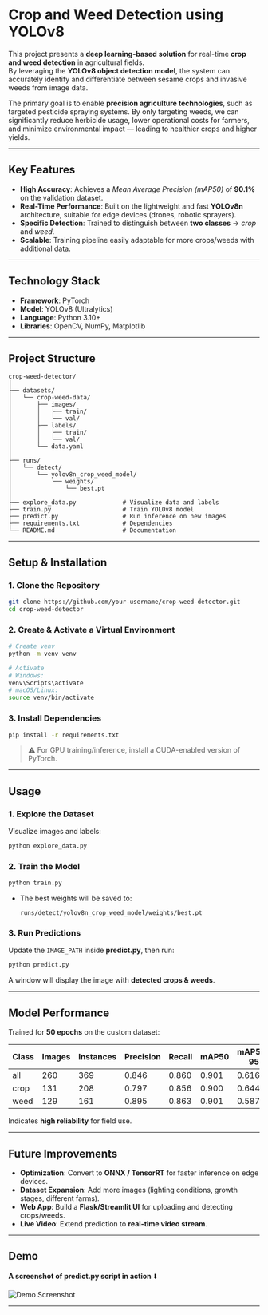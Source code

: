 # Crop and Weed Detection using YOLOv8

This project presents a **deep learning-based solution** for real-time **crop and weed detection** in agricultural fields.  
By leveraging the **YOLOv8 object detection model**, the system can accurately identify and differentiate between sesame crops and invasive weeds from image data.

The primary goal is to enable **precision agriculture technologies**, such as targeted pesticide spraying systems. By only targeting weeds, we can significantly reduce herbicide usage, lower operational costs for farmers, and minimize environmental impact — leading to healthier crops and higher yields.

---

## Key Features
- **High Accuracy**: Achieves a *Mean Average Precision (mAP50)* of **90.1%** on the validation dataset.  
- **Real-Time Performance**: Built on the lightweight and fast **YOLOv8n** architecture, suitable for edge devices (drones, robotic sprayers).  
- **Specific Detection**: Trained to distinguish between **two classes** → *crop* and *weed*.  
- **Scalable**: Training pipeline easily adaptable for more crops/weeds with additional data.  

---

## Technology Stack
- **Framework**: PyTorch  
- **Model**: YOLOv8 (Ultralytics)  
- **Language**: Python 3.10+  
- **Libraries**: OpenCV, NumPy, Matplotlib  

---

## Project Structure
```
crop-weed-detector/
│
├── datasets/
│   └── crop-weed-data/         
│       ├── images/
│       │   ├── train/          
│       │   └── val/            
│       ├── labels/
│       │   ├── train/          
│       │   └── val/            
│       └── data.yaml           
│
├── runs/
│   └── detect/
│       └── yolov8n_crop_weed_model/
│           └── weights/
│               └── best.pt     
│
├── explore_data.py             # Visualize data and labels
├── train.py                    # Train YOLOv8 model
├── predict.py                  # Run inference on new images
├── requirements.txt            # Dependencies
└── README.md                   # Documentation
```

---

## Setup & Installation

### 1. Clone the Repository
```bash
git clone https://github.com/your-username/crop-weed-detector.git
cd crop-weed-detector
```

### 2. Create & Activate a Virtual Environment
```bash
# Create venv
python -m venv venv

# Activate
# Windows:
venv\Scripts\activate
# macOS/Linux:
source venv/bin/activate
```

### 3. Install Dependencies
```bash
pip install -r requirements.txt
```

> ⚠️ For GPU training/inference, install a CUDA-enabled version of PyTorch.

---

## Usage

### 1. Explore the Dataset
Visualize images and labels:
```bash
python explore_data.py
```

### 2. Train the Model
```bash
python train.py
```
- The best weights will be saved to:
  ```
  runs/detect/yolov8n_crop_weed_model/weights/best.pt
  ```

### 3. Run Predictions
Update the `IMAGE_PATH` inside **predict.py**, then run:
```bash
python predict.py
```

A window will display the image with **detected crops & weeds**.

---

## Model Performance
Trained for **50 epochs** on the custom dataset:

| Class | Images | Instances | Precision | Recall | mAP50 | mAP50-95 |
|-------|--------|-----------|-----------|--------|-------|----------|
| all   | 260    | 369       | 0.846     | 0.860  | 0.901 | 0.616    |
| crop  | 131    | 208       | 0.797     | 0.856  | 0.900 | 0.644    |
| weed  | 129    | 161       | 0.895     | 0.863  | 0.901 | 0.587    |

Indicates **high reliability** for field use.

---

## Future Improvements
- **Optimization**: Convert to **ONNX / TensorRT** for faster inference on edge devices.  
- **Dataset Expansion**: Add more images (lighting conditions, growth stages, different farms).  
- **Web App**: Build a **Flask/Streamlit UI** for uploading and detecting crops/weeds.  
- **Live Video**: Extend prediction to **real-time video stream**.  

---

## Demo

**A screenshot of predict.py script in action** ⬇️

![Demo Screenshot](assets/demo_prediction.png)

---
